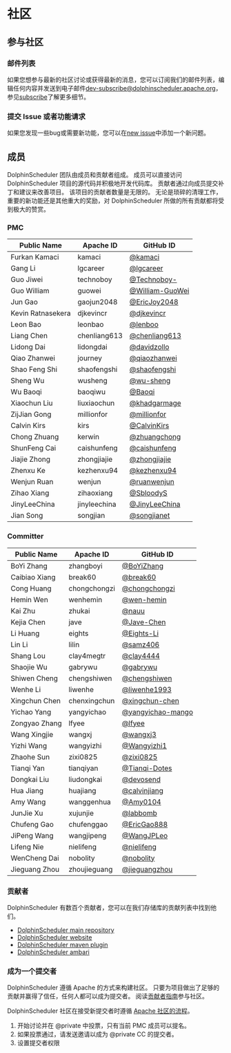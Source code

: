 # 社区

## 参与社区

### 邮件列表

如果您想参与最新的社区讨论或获得最新的消息，您可以订阅我们的邮件列表，编辑任何内容并发送到电子邮件[dev-subscribe@dolphinscheduler.apache.org](mailto:dev-subscribe@dolphinscheduler.apache.org)，
参见[subscribe](/en-us/docs/dev/user_doc/contribute/join/subscribe.html)了解更多细节。

### 提交 Issue 或者功能请求

如果您发现一些bug或需要新功能，您可以在[new issue](https://github.com/apache/dolphinscheduler/issues/new/choose)中添加一个新问题。

## 成员

DolphinScheduler 团队由成员和贡献者组成。 成员可以直接访问 DolphinScheduler 项目的源代码并积极地开发代码库。 贡献者通过向成员提交补丁和建议来改善项目。 该项目的贡献者数量是无限的。 无论是琐碎的清理工作，重要的新功能还是其他重大的奖励，对 DolphinScheduler 所做的所有贡献都将受到极大的赞赏。

### PMC

| Public Name       | Apache ID    | GitHub ID                                            |
|-------------------| ------------ | ---------------------------------------------------- |
| Furkan Kamaci     | kamaci       | [@kamaci](https://github.com/kamaci)                 |
| Gang Li           | lgcareer     | [@lgcareer](https://github.com/lgcareer)             |
| Guo Jiwei         | technoboy    | [@Technoboy-](https://github.com/Technoboy-)         |
| Guo William       | guowei       | [@William-GuoWei](https://github.com/William-GuoWei) |
| Jun Gao           | gaojun2048   | [@EricJoy2048](https://github.com/EricJoy2048/)      |
| Kevin Ratnasekera | djkevincr    | [@djkevincr](https://github.com/djkevincr)           |
| Leon Bao          | leonbao      | [@lenboo](https://github.com/lenboo)                 |
| Liang Chen        | chenliang613 | [@chenliang613](https://github.com/chenliang613)     |
| Lidong Dai        | lidongdai    | [@davidzollo](https://github.com/davidzollo)         |
| Qiao Zhanwei      | journey      | [@qiaozhanwei](https://github.com/qiaozhanwei)       |
| Shao Feng Shi     | shaofengshi  | [@shaofengshi](https://github.com/shaofengshi)       |
| Sheng Wu          | wusheng      | [@wu-sheng](https://github.com/wu-sheng)             |
| Wu Baoqi          | baoqiwu      | [@Baoqi](https://github.com/Baoqi)                   |
| Xiaochun Liu      | liuxiaochun  | [@khadgarmage](https://github.com/khadgarmage)       |
| ZijJian Gong      | millionfor   | [@millionfor](https://github.com/millionfor)         |
| Calvin Kirs       | kirs         | [@CalvinKirs](https://github.com/CalvinKirs)         |
| Chong Zhuang      | kerwin       | [@zhuangchong](https://github.com/zhuangchong)       |
| ShunFeng Cai      | caishunfeng  | [@caishunfeng](https://github.com/caishunfeng)       |
| Jiajie Zhong      | zhongjiajie  | [@zhongjiajie](https://github.com/zhongjiajie)       |
| Zhenxu Ke         | kezhenxu94   | [@kezhenxu94](https://github.com/kezhenxu94)         |
| Wenjun Ruan       | wenjun       | [@ruanwenjun](https://github.com/ruanwenjun)         |
| Zihao Xiang       | zihaoxiang   | [@SbloodyS](https://github.com/SbloodyS)             |
| JinyLeeChina      | jinyleechina | [@JinyLeeChina](https://github.com/JinyLeeChina)     |
| Jian Song         | songjian     | [@songjianet](https://github.com/songjianet)         |

### Committer

| Public Name   | Apache ID    | GitHub ID                                                |
| ------------- | ------------ |----------------------------------------------------------|
| BoYi Zhang    | zhangboyi    | [@BoYiZhang](https://github.com/BoYiZhang)               |
| Caibiao Xiang | break60      | [@break60](https://github.com/break60)                   |
| Cong Huang    | chongchongzi | [@chongchongzi](https://github.com/chongchongzi)         |
| Hemin Wen     | wenhemin     | [@wen-hemin](https://github.com/wen-hemin)               |
| Kai Zhu       | zhukai       | [@nauu](https://github.com/nauu)                         |
| Kejia Chen    | jave         | [@Jave-Chen](https://github.com/Jave-Chen)               |
| Li Huang      | eights       | [@Eights-Li](https://github.com/Eights-Li)               |
| Lin Li        | lilin        | [@samz406](https://github.com/samz406)                   |
| Shang Lou     | clay4megtr   | [@clay4444](https://github.com/clay4444)                 |
| Shaojie Wu    | gabrywu      | [@gabrywu](https://github.com/gabrywu)                   |
| Shiwen Cheng  | chengshiwen  | [@chengshiwen](https://github.com/chengshiwen)           |
| Wenhe Li      | liwenhe      | [@liwenhe1993](https://github.com/liwenhe1993)           |
| Xingchun Chen | chenxingchun | [@xingchun-chen](https://github.com/xingchun-chen)       |
| Yichao Yang   | yangyichao   | [@yangyichao-mango](https://github.com/yangyichao-mango) |
| Zongyao Zhang | lfyee        | [@lfyee](https://github.com/lfyee)                       |
| Wang Xingjie  | wangxj       | [@wangxj3](https://github.com/wangxj3)                   |
| Yizhi Wang    | wangyizhi    | [@Wangyizhi1](https://github.com/Wangyizhi1)             |
| Zhaohe Sun    | zixi0825     | [@zixi0825](https://github.com/zixi0825)                 |
| Tianqi Yan    | tianqiyan    | [@Tianqi-Dotes](https://github.com/Tianqi-Dotes)         |
| Dongkai Liu   | liudongkai   | [@devosend](https://github.com/devosend)                 |
| Hua Jiang     | huajiang     | [@calvinjiang](https://github.com/calvinjiang)           |
| Amy Wang      | wanggenhua   | [@Amy0104](https://github.com/Amy0104)                   |
| JunJie Xu     | xujunjie     | [@labbomb](https://github.com/labbomb)                   |
| Chufeng Gao   | chufenggao   | [@EricGao888](https://github.com/EricGao888)             |
| JiPeng Wang   | wangjipeng   | [@WangJPLeo](https://github.com/WangJPLeo)               |
| Lifeng Nie    | nielifeng    | [@nielifeng](https://github.com/nielifeng)               |
| WenCheng Dai  | nobolity     | [@nobolity](https://github.com/nobolity)                 |
| Jieguang Zhou | zhoujieguang | [@jieguangzhou](https://github.com/jieguangzhou)         |

### 贡献者

DolphinScheduler 有数百个贡献者，您可以在我们存储库的贡献列表中找到他们。

- [DolphinScheduler main repository](https://github.com/apache/dolphinscheduler/graphs/contributors)
- [DolphinScheduler website](https://github.com/apache/dolphinscheduler-website/graphs/contributors)
- [DolphinScheduler maven plugin](https://github.com/apache/dolphinscheduler-maven-plugin/graphs/contributors)
- [DolphinScheduler ambari](https://github.com/apache/dolphinscheduler-ambari/graphs/contributors)

### 成为一个提交者

DolphinScheduler 遵循 Apache 的方式来构建社区。 只要为项目做出了足够的贡献并赢得了信任，任何人都可以成为提交者。 阅读[贡献者指南](https://dolphinscheduler.apache.org/en-us/docs/dev/user_doc/contribute/join/review.html)参与社区。

DolphinScheduler 社区在接受新提交者时遵循 [Apache 社区的流程](http://community.apache.org/newcommitter.html)。

1. 开始讨论并在 @private 中投票，只有当前 PMC 成员可以提名。
2. 如果投票通过，请发送邀请以成为 @private CC 的提交者。
3. 设置提交者权限
